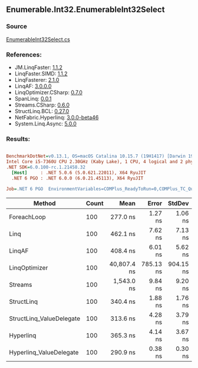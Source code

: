 ﻿## Enumerable.Int32.EnumerableInt32Select

### Source
[EnumerableInt32Select.cs](../LinqBenchmarks/Enumerable/Int32/EnumerableInt32Select.cs)

### References:
- JM.LinqFaster: [1.1.2](https://www.nuget.org/packages/JM.LinqFaster/1.1.2)
- LinqFaster.SIMD: [1.1.2](https://www.nuget.org/packages/LinqFaster.SIMD/1.0.3)
- LinqFasterer: [2.1.0](https://www.nuget.org/packages/LinqFasterer/2.1.0)
- LinqAF: [3.0.0.0](https://www.nuget.org/packages/LinqAF/3.0.0.0)
- LinqOptimizer.CSharp: [0.7.0](https://www.nuget.org/packages/LinqOptimizer.CSharp/0.7.0)
- SpanLinq: [0.0.1](https://www.nuget.org/packages/SpanLinq/0.0.1)
- Streams.CSharp: [0.6.0](https://www.nuget.org/packages/Streams.CSharp/0.6.0)
- StructLinq.BCL: [0.27.0](https://www.nuget.org/packages/StructLinq/0.27.0)
- NetFabric.Hyperlinq: [3.0.0-beta46](https://www.nuget.org/packages/NetFabric.Hyperlinq/3.0.0-beta46)
- System.Linq.Async: [5.0.0](https://www.nuget.org/packages/System.Linq.Async/5.0.0)

### Results:
``` ini

BenchmarkDotNet=v0.13.1, OS=macOS Catalina 10.15.7 (19H1417) [Darwin 19.6.0]
Intel Core i5-7360U CPU 2.30GHz (Kaby Lake), 1 CPU, 4 logical and 2 physical cores
.NET SDK=6.0.100-rc.1.21458.32
  [Host]     : .NET 5.0.6 (5.0.621.22011), X64 RyuJIT
  .NET 6 PGO : .NET 6.0.0 (6.0.21.45113), X64 RyuJIT

Job=.NET 6 PGO  EnvironmentVariables=COMPlus_ReadyToRun=0,COMPlus_TC_QuickJitForLoops=1,COMPlus_TieredPGO=1  Runtime=.NET 6.0  

```
|                   Method | Count |        Mean |     Error |    StdDev |          Ratio | RatioSD |   Gen 0 | Allocated |
|------------------------- |------ |------------:|----------:|----------:|---------------:|--------:|--------:|----------:|
|              ForeachLoop |   100 |    277.0 ns |   1.27 ns |   1.06 ns |       baseline |         |  0.0191 |      40 B |
|                     Linq |   100 |    462.1 ns |   7.62 ns |   7.13 ns |   1.67x slower |   0.02x |  0.0458 |      96 B |
|                   LinqAF |   100 |    408.4 ns |   6.01 ns |   5.62 ns |   1.48x slower |   0.02x |  0.0191 |      40 B |
|            LinqOptimizer |   100 | 40,807.4 ns | 785.13 ns | 904.15 ns | 148.73x slower |   3.32x | 13.5498 |  28,431 B |
|                  Streams |   100 |  1,543.0 ns |   9.84 ns |   9.20 ns |   5.57x slower |   0.04x |  0.2823 |     592 B |
|               StructLinq |   100 |    340.4 ns |   1.88 ns |   1.76 ns |   1.23x slower |   0.01x |  0.0305 |      64 B |
| StructLinq_ValueDelegate |   100 |    313.6 ns |   4.28 ns |   3.79 ns |   1.13x slower |   0.01x |  0.0191 |      40 B |
|                Hyperlinq |   100 |    365.3 ns |   4.14 ns |   3.67 ns |   1.32x slower |   0.01x |  0.0191 |      40 B |
|  Hyperlinq_ValueDelegate |   100 |    290.9 ns |   0.38 ns |   0.30 ns |   1.05x slower |   0.00x |  0.0191 |      40 B |
